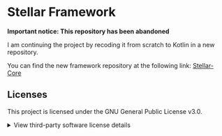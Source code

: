 # Stellar Framework

**Important notice: This repository has been abandoned**

I am continuing the project by recoding it from scratch to Kotlin in a new repository.

You can find the new framework repository at the following link:
[Stellar-Core](https://link.to.new.repository)

## Licenses

This project is licensed under the GNU General Public License v3.0.

<details>
  <summary>View third-party software license details</summary>
<br>
  This project includes software developed by other projects under the following licenses:
<br>
  - **BoostedYAML** developed by **dejvokep** under the **Apache License 2.0**.
  - **CommandAPI** developed by **JorelAli** under the **MIT License**. 
  - **Adventure** developed by **KyoriPowered** under the **MIT License**.

  The complete licenses can be found in the `licenses` folder.

</details>
